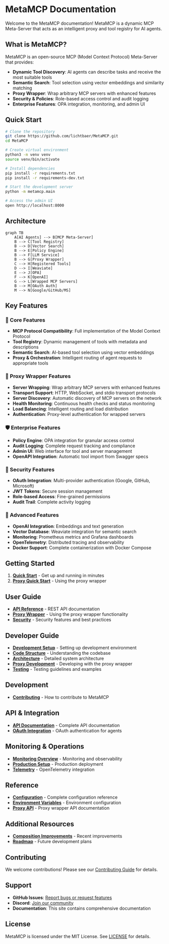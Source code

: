 # MetaMCP Documentation

Welcome to the MetaMCP documentation! MetaMCP is a dynamic MCP Meta-Server that acts as an intelligent proxy and tool registry for AI agents.

## What is MetaMCP?

MetaMCP is an open-source MCP (Model Context Protocol) Meta-Server that provides:

- **Dynamic Tool Discovery**: AI agents can describe tasks and receive the most suitable tools
- **Semantic Search**: Tool selection using vector embeddings and similarity matching
- **Proxy Wrapper**: Wrap arbitrary MCP servers with enhanced features
- **Security & Policies**: Role-based access control and audit logging
- **Enterprise Features**: OPA integration, monitoring, and admin UI

## Quick Start

```bash
# Clone the repository
git clone https://github.com/lichtbaer/MetaMCP.git
cd MetaMCP

# Create virtual environment
python3 -m venv venv
source venv/bin/activate

# Install dependencies
pip install -r requirements.txt
pip install -r requirements-dev.txt

# Start the development server
python -m metamcp.main

# Access the admin UI
open http://localhost:8000
```

## Architecture

```mermaid
graph TB
    A[AI Agents] --> B[MCP Meta-Server]
    B --> C[Tool Registry]
    B --> D[Vector Search]
    B --> E[Policy Engine]
    B --> F[LLM Service]
    B --> G[Proxy Wrapper]
    C --> H[Registered Tools]
    D --> I[Weaviate]
    E --> J[OPA]
    F --> K[OpenAI]
    G --> L[Wrapped MCP Servers]
    B --> M[OAuth Auth]
    M --> N[Google/GitHub/MS]
```

## Key Features

### 🔧 Core Features
- **MCP Protocol Compatibility**: Full implementation of the Model Context Protocol
- **Tool Registry**: Dynamic management of tools with metadata and descriptions
- **Semantic Search**: AI-based tool selection using vector embeddings
- **Proxy & Orchestration**: Intelligent routing of agent requests to appropriate tools

### 🔄 Proxy Wrapper Features
- **Server Wrapping**: Wrap arbitrary MCP servers with enhanced features
- **Transport Support**: HTTP, WebSocket, and stdio transport protocols
- **Server Discovery**: Automatic discovery of MCP servers on the network
- **Health Monitoring**: Continuous health checks and status monitoring
- **Load Balancing**: Intelligent routing and load distribution
- **Authentication**: Proxy-level authentication for wrapped servers

### 🛡️ Enterprise Features
- **Policy Engine**: OPA integration for granular access control
- **Audit Logging**: Complete request tracking and compliance
- **Admin UI**: Web interface for tool and server management
- **OpenAPI Integration**: Automatic tool import from Swagger specs

### 🔐 Security Features
- **OAuth Integration**: Multi-provider authentication (Google, GitHub, Microsoft)
- **JWT Tokens**: Secure session management
- **Role-based Access**: Fine-grained permissions
- **Audit Trail**: Complete activity logging

### 🚀 Advanced Features
- **OpenAI Integration**: Embeddings and text generation
- **Vector Database**: Weaviate integration for semantic search
- **Monitoring**: Prometheus metrics and Grafana dashboards
- **OpenTelemetry**: Distributed tracing and observability
- **Docker Support**: Complete containerization with Docker Compose

## Getting Started

1. **[Quick Start](getting-started/quick-start.md)** - Get up and running in minutes
2. **[Proxy Quick Start](getting-started/proxy-quick-start.md)** - Using the proxy wrapper

## User Guide

- **[API Reference](user-guide/api-reference.md)** - REST API documentation
- **[Proxy Wrapper](user-guide/proxy-wrapper.md)** - Using the proxy wrapper functionality
- **[Security](user-guide/security.md)** - Security features and best practices

## Developer Guide

- **[Development Setup](developer-guide/development-setup.md)** - Setting up development environment
- **[Code Structure](developer-guide/code-structure.md)** - Understanding the codebase
- **[Architecture](developer-guide/architecture.md)** - Detailed system architecture
- **[Proxy Development](developer-guide/proxy-development.md)** - Developing with the proxy wrapper
- **[Testing](developer-guide/testing.md)** - Testing guidelines and examples

## Development

- **[Contributing](development/contributing.md)** - How to contribute to MetaMCP

## API & Integration

- **[API Documentation](api/index.md)** - Complete API documentation
- **[OAuth Integration](oauth/fastmcp-integration.md)** - OAuth authentication for agents

## Monitoring & Operations

- **[Monitoring Overview](monitoring/index.md)** - Monitoring and observability
- **[Production Setup](monitoring/production-setup.md)** - Production deployment
- **[Telemetry](monitoring/telemetry.md)** - OpenTelemetry integration

## Reference

- **[Configuration](reference/configuration.md)** - Complete configuration reference
- **[Environment Variables](reference/environment-variables.md)** - Environment configuration
- **[Proxy API](reference/proxy-api.md)** - Proxy wrapper API documentation

## Additional Resources

- **[Composition Improvements](composition-improvements.md)** - Recent improvements
- **[Roadmap](roadmap.md)** - Future development plans

## Contributing

We welcome contributions! Please see our [Contributing Guide](https://github.com/lichtbaer/MetaMCP/blob/main/CONTRIBUTING.md) for details.

## Support

- **GitHub Issues**: [Report bugs or request features](https://github.com/lichtbaer/MetaMCP/issues)
- **Discord**: [Join our community](https://discord.gg/metamcp)
- **Documentation**: This site contains comprehensive documentation

## License

MetaMCP is licensed under the MIT License. See [LICENSE](https://github.com/lichtbaer/MetaMCP/blob/main/LICENSE) for details. 